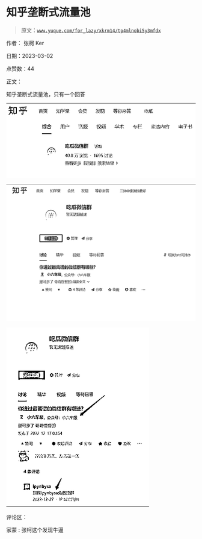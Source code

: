 # 知乎垄断式流量池

> 原文：[`www.yuque.com/for_lazy/xkrm14/tp4mlnobi5y3mfdx`](https://www.yuque.com/for_lazy/xkrm14/tp4mlnobi5y3mfdx)

作者： 张柯 Ker 

日期：2023-03-02 

点赞数：44 

正文： 

知乎垄断式流量池，只有一个回答 

![](img/9672474dc9446eaf5483ed68d7b0d264.png)  

![](img/b24e6437c7e99022c33d8e7787c40cca.png)  

![](img/b6a01459de6931581233ccf9312c5137.png)  

评论区： 

家蒙 : 张柯这个发现牛逼 


